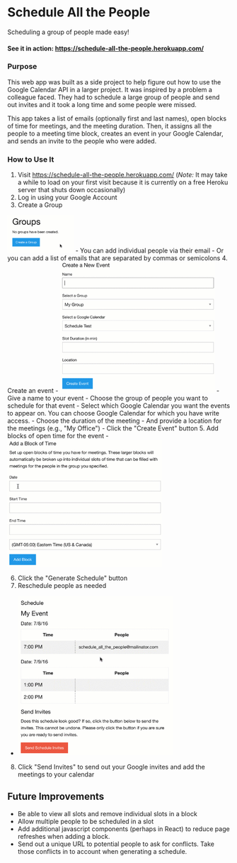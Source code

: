 # Schedule All the People

Scheduling a group of people made easy!

#### See it in action: https://schedule-all-the-people.herokuapp.com/

### Purpose

This web app was built as a side project to help figure out how to use the
Google Calendar API in a larger project. It was inspired by a problem a colleague
faced. They had to schedule a large group of people and send out invites and
it took a long time and some people were missed.

This app takes a list of emails (optionally first and last names), open blocks
of time for meetings, and the meeting duration. Then, it assigns all the people to
a meeting time block, creates an event in your Google Calendar, and sends an
invite to the people who were added.

### How to Use It

1. Visit https://schedule-all-the-people.herokuapp.com/ (*Note:* It may take a
  while to load on your first visit because it is currently on a free Heroku server
  that shuts down occasionally)
2. Log in using your Google Account
3. Create a Group

  <img src="/readme_gifs/add_a_group.gif" width="150">
  - You can add individual people via their email
  - Or you can add a list of emails that are separated by commas or semicolons
4. Create an event
  - <img src="/readme_gifs/create_an_event.gif" width="350">
  - Give a name to your event
  - Choose the group of people you want to schedule for that event
  - Select which Google Calendar you want the events to appear on. You can choose
  Google Calendar for which you have write access.
  - Choose the duration of the meeting
  - And provide a location for the meetings (e.g., "My Office")
  - Click the "Create Event" button
5. Add blocks of open time for the event
  - <img src="/readme_gifs/create_a_block.gif" width="350" />

6. Click the "Generate Schedule" button
7. Reschedule people as needed
  - <img src="/readme_gifs/reschedule.gif" width="350" />
8. Click "Send Invites" to send out your Google invites and add the meetings to your calendar

## Future Improvements

- Be able to view all slots and remove individual slots in a block
- Allow multiple people to be scheduled in a slot
- Add additional javascript components (perhaps in React) to reduce page refreshes when adding a block.
- Send out a unique URL to potential people to ask for conflicts. Take those conflicts in to account when generating a schedule.
